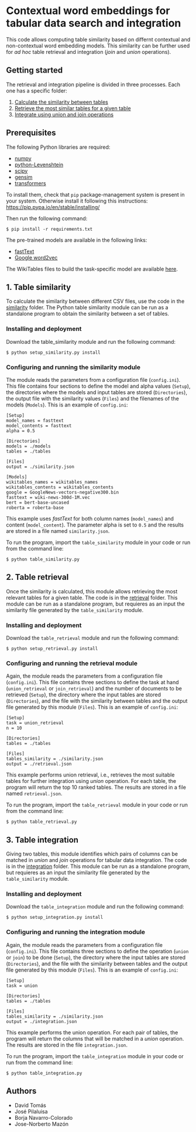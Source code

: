# Contextual word embeddings for tabular data search and integration

This code allows computing table similarity based on differnt contextual and non-contextual word embedding models. This similarity can be further used for *ad hoc* table retrieval and integration (*join* and *union* operations).

## Getting started

The retrieval and integration pipeline is divided in three processes. Each one has a specific folder:

1. [Calculate the similarity between tables](https://github.com/d-tomas/data-integration/tree/main/similarity)
2. [Retrieve the most similar tables for a given table](https://github.com/d-tomas/data-integration/tree/main/retrieval)
3. [Integrate using union and join operations](https://github.com/d-tomas/data-integration/tree/main/integration)

## Prerequisites

The following Python libraries are required:

* [numpy](https://pypi.org/project/numpy/)
* [python-Levenshtein](https://pypi.org/project/python-Levenshtein/)
* [scipy](https://pypi.org/project/scipy/)
* [gensim](https://pypi.org/project/gensim/)
* [transformers](https://pypi.org/project/transformers/)

To install them, check that `pip` package-management system is present in your system. Otherwise install it following this instructions: https://pip.pypa.io/en/stable/installing/

Then run the following command:

```
$ pip install -r requirements.txt
```

The pre-trained models are available in the following links:

* [fastText](https://fasttext.cc/docs/en/english-vectors.html)
* [Google word2vec](https://code.google.com/archive/p/word2vec/)

The WikiTables files to build the task-specific model are available [here](http://websail-fe.cs.northwestern.edu/TabEL/).

## 1. Table similarity

To calculate the similarity between different CSV files, use the code in the [similarity](https://github.com/d-tomas/data-integration/tree/main/similarity) folder. The Python table similarity module can be run as a standalone program to obtain the similarity between a set of tables.

### Installing and deployment

Download the table_similarity module and run the following command:

```
$ python setup_similarity.py install
```

### Configuring and running the similarity module

The module reads the parameters from a configuration file (`config.ini`). This file contains four sections to define the model and alpha values (`Setup`), the directories where the models and input tables are stored (`Directories`), the output file with the similarity values (`Files`) and the filenames of the models (`Models`). This is an example of `config.ini`:

```
[Setup] 
model_names = fasttext
model_contents = fasttext
alpha = 0.5

[Directories]
models = ./models
tables = ./tables

[Files]
output = ./similarity.json

[Models]
wikitables_names = wikitables_names
wikitables_contents = wikitables_contents
google = GoogleNews-vectors-negative300.bin
fasttext = wiki-news-300d-1M.vec
bert = bert-base-uncased
roberta = roberta-base
```

This example uses *fastText* for both column names (`model_names`) and content (`model_content`). The parameter alpha is set to `0.5` and the results are stored in a file named `similarity.json`.

To run the program, import the `table_similarity` module in your code or run from the command line:

```
$ python table_similarity.py
```

## 2. Table retrieval

Once the similarity is calculated, this module allows retrieving the most relevant tables for a given table. The code is in the [retrieval](https://github.com/d-tomas/data-integration/tree/main/similarity) folder. This module can be run as a standalone program, but requieres as an input the similarity file generated by the `table_similarity` module.

### Installing and deployment

Download the `table_retrieval` module and run the following command:

```
$ python setup_retrieval.py install
```

### Configuring and running the retrieval module

Again, the module reads the parameters from a configuration file (`config.ini`). This file contains three sections to define the task at hand (`union_retrieval` or `join_retrieval`) and the number of documents to be retrieved (`Setup`), the directory where the input tables are stored (`Directories`), and the file with the similarity between tables and the output file generated by this module (`Files`). This is an example of `config.ini`:

```
[Setup]
task = union_retrieval
n = 10

[Directories]
tables = ./tables

[Files]
tables_similarity = ./similarity.json
output = ./retrieval.json
```

This example performs union retrieval, i.e., retrieves the most suitable tables for further integration using *union* operation. For each table, the program will return the top 10 ranked tables. The results are stored in a file named `retrieval.json`.

To run the program, import the `table_retrieval` module in your code or run from the command line:

```
$ python table_retrieval.py
```

## 3. Table integration

Giving two tables, this module identifies which pairs of columns can be matched in *union* and *join* operations for tabular data integration. The code is in the [integration](https://github.com/d-tomas/data-integration/tree/main/integration) folder. This module can be run as a standalone program, but requieres as an input the similarity file generated by the `table_similarity` module.

### Installing and deployment

Download the `table_integration` module and run the following command:

```
$ python setup_integration.py install
```

### Configuring and running the integration module

Again, the module reads the parameters from a configuration file (`config.ini`). This file contains three sections to define the operation (`union` or `join`) to be done (`Setup`), the directory where the input tables are stored (`Directories`), and the file with the similarity between tables and the output file generated by this module (`Files`). This is an example of `config.ini`:

```
[Setup]
task = union

[Directories]
tables = ./tables

[Files]
tables_similarity = ./similarity.json
output = ./integration.json
```

This example performs the union operation. For each pair of tables, the program will return the columns that will be matched in a *union* operation. The results are stored in the file `integration.json`.

To run the program, import the `table_integration` module in your code or run from the command line:

```
$ python table_integration.py
```


## Authors

* David Tomás
* José Pilaluisa
* Borja Navarro-Colorado
* Jose-Norberto Mazón

